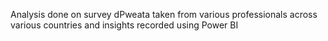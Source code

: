 Analysis done on survey dPweata taken from various professionals across various countries and insights recorded using Power BI
